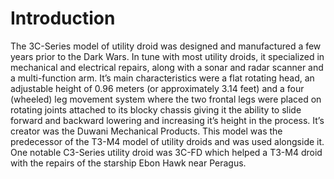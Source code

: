 # Introduction

The 3C-Series model of utility droid was designed and manufactured a few years prior to the Dark Wars.
In tune with most utility droids, it specialized in mechanical and electrical repairs, along with a sonar and radar scanner and a multi-function arm.
It’s main characteristics were a flat rotating head, an adjustable height of 0.96 meters (or approximately 3.14 feet) and a four (wheeled) leg movement system where the two frontal legs were placed on rotating joints attached to its blocky chassis giving it the ability to slide forward and backward lowering and increasing it’s height in the process.
It’s creator was the Duwani Mechanical Products.
This model was the predecessor of the T3-M4 model of utility droids and was used alongside it.
One notable C3-Series utility droid was 3C-FD which helped a T3-M4 droid with the repairs of the starship Ebon Hawk near Peragus.

